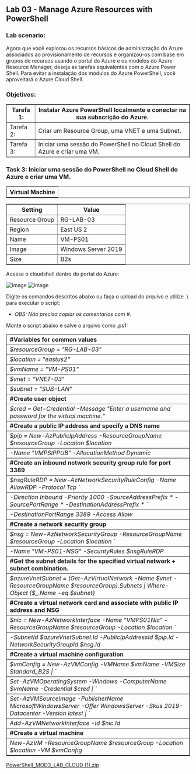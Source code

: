 <h2>Lab 03 - Manage Azure Resources with PowerShell</h2> 

<h3>Lab scenario:</h3> 

Agora que você explorou os recursos básicos de administração do Azure associados ao provisionamento de recursos e organizou-os com base em grupos de recursos usando o portal do Azure e os modelos do Azure Resource Manager, deseja as tarefas equivalentes com o Azure Power Shell. Para evitar a instalação dos módulos do Azure PowerShell, você aproveitará o Azure Cloud Shell. 

<h3>Objetivos:</h3> 

<table border="1">    
  <tr>
    <th colspan="1">Tarefa 1:</th>  	              
    <th colspan="2">Instalar Azure PowerShell localmente e conectar na sua subscrição do Azure.</th>
  </tr>
<td>Tarefa 2:</td>
    <td>Criar um Resource Group, uma VNET e uma Subnet.</td>
  </tr>
  <tr>
    <td>Tarefa 3:</td>
    <td>Iniciar uma sessão do PowerShell no Cloud Shell do Azure e criar uma VM.</td>
  </tr>
 </table>
 
 <h3>Task 3:	Iniciar uma sessão do PowerShell no Cloud Shell do Azure e criar uma VM.</h3>

 <table border="1">    
  <tr>
    <th>Virtual Machine</th> 
</table>

<table border="1">    
  <tr>
    <th colspan="1">Setting</th>  	              
    <th colspan="2">Value</th>
  </tr>
<td>Resource Group</td>
    <td>RG-LAB-03</td>
  </tr>
  <tr>
    <td>Region </td>
    <td>East US 2</td>
  </tr>
   <tr>
    <td>Name</td>
    <td>VM-PS01</td>
  </tr>
   <tr>
    <td>Image</td>
    <td>Windows Server 2019</td>
  </tr>
   <tr>
    <td>Size</td>
    <td>B2s</td>
  </tr>
 </table>
 
Acesse o cloudshell dentro do portal do Azure: 

![image](https://user-images.githubusercontent.com/107069287/189972215-0bb5c950-5339-4c42-b390-a3ba95d60db4.png)
![image](https://user-images.githubusercontent.com/107069287/189973247-346f8e09-b89b-4f15-86b8-b672029d6055.png)

Digite os comandos descritos abaixo ou faça o upload do arquivo e utilize .\ para executar o script: 
- <i>OBS: Não precisa copiar os comentarios com #.</i>

Monte o script abaixo e salve o arquivo como .ps1: 

 <table border="1">    
  <tr>
    <td><b>#Variables for common values</b></td>   
  </tr>
  <tr>
    <td><i>$resourceGroup = "RG-LAB-03"</i></td>
  </tr>
  <tr>
    <td><i>$location = "eastus2"</i></td>
  </tr>
  <tr>
    <td><i>$vmName = "VM-PS01"</i></td>
  </tr>
  <tr>
    <td><i>$vnet = "VNET-03"</i></td>
  </tr>
  <tr>
    <td><i>$subnet = "SUB-LAN"</i></td>
  </tr>
     <tr>
       <td colspan="1"><b>#Create user object</b></td>   
  </tr>
  <tr>
    <td><i>$cred = Get-Credential -Message "Enter a username and password for the virtual machine."<i></td>
  </tr>
<tr>
  <td colspan="1"><b>#Create a public IP address and specify a DNS name</b></td>   
  </tr>
  <tr>
    <td><i>$pip = New-AzPublicIpAddress -ResourceGroupName $resourceGroup -Location $location</i></td>
  </tr>
  <tr>
    <td><i>-Name "VMPSIPPUB" -AllocationMethod Dynamic</i></td>
  </tr>  
<tr>
  <td colspan="1"><b>#Create an inbound network security group rule for port 3389</b></td>   
  </tr>
  <tr>
    <td><i>$nsgRuleRDP = New-AzNetworkSecurityRuleConfig -Name AllowRDP  -Protocol Tcp `</i></td>
  </tr>
  <tr>
    <td><i>-Direction Inbound -Priority 1000 -SourceAddressPrefix * -SourcePortRange * -DestinationAddressPrefix * `</i></td>
  </tr>
  <tr>
    <td><i>-DestinationPortRange 3389 -Access Allow</i></td>    
  </tr>
<tr>
  <td colspan="1"><b>#Create a network security group</b></td>   
  </tr>
  <tr>
    <td><i>$nsg = New-AzNetworkSecurityGroup -ResourceGroupName $resourceGroup -Location $location `</i></td>
  </tr>
  <tr>
    <td><i>-Name "VM-PS01-NSG" -SecurityRules $nsgRuleRDP</i></td> 
  </tr>
     <td colspan="1"><b>#Get the subnet details for the specified virtual network + subnet combination.</b></td>   
  </tr>
  <tr>
    <td><i>$azureVnetSubnet = (Get-AzVirtualNetwork -Name $vnet -ResourceGroupName $resourceGroup).Subnets | Where-Object {$_.Name -eq $subnet}</i></td> 
  </tr> 
       <td colspan="1"><b>#Create a virtual network card and associate with public IP address and NSG</b></td>   
  </tr>
  <tr>
    <td><i>$nic = New-AzNetworkInterface -Name "VMPS01Nic" -ResourceGroupName $resourceGroup -Location $location `</i></td> 
  <tr>
    <td><i>-SubnetId $azureVnetSubnet.Id -PublicIpAddressId $pip.Id -NetworkSecurityGroupId $nsg.Id</i></td>
  </tr>
       <td colspan="1"><b>#Create a virtual machine configuration</b></td>   
  </tr>
  <tr>
  <td><i>$vmConfig = New-AzVMConfig -VMName $vmName -VMSize Standard_B2S | `</i></td>
  </tr>
  <tr>
  <td><i>Set-AzVMOperatingSystem -Windows -ComputerName $vmName -Credential $cred | `</i></td>
  </tr>
  <tr>
    <td><i>Set-AzVMSourceImage -PublisherName MicrosoftWindowsServer -Offer WindowsServer -Skus 2019-Datacenter -Version latest | `</i></td>
  </tr>
  <tr>
  <td><i>Add-AzVMNetworkInterface -Id $nic.Id</i></td>
  </tr>
  <tr>
  <td colspan="1"><b>#Create a virtual machine</b></td>   
  </tr>
  <tr>
  <td><i>New-AzVM -ResourceGroupName $resourceGroup -Location $location -VM $vmConfig</i></td> 
  </tr>
</table>



[PowerShell_MOD3_LAB_CLOUD (1).zip](https://github.com/paulorock2505/Microsoft-Azure-Jobs/files/9560075/PowerShell_MOD3_LAB_CLOUD.1.zip)
